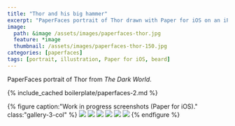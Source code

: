 ```yaml
---
title: "Thor and his big hammer"
excerpt: "PaperFaces portrait of Thor drawn with Paper for iOS on an iPad."
image: 
  path: &image /assets/images/paperfaces-thor.jpg 
  feature: *image
  thumbnail: /assets/images/paperfaces-thor-150.jpg
categories: [paperfaces]
tags: [portrait, illustration, Paper for iOS, beard]
---
```


PaperFaces portrait of Thor from *The Dark World*.

{% include_cached boilerplate/paperfaces-2.md %}

{% figure caption:"Work in progress screenshots (Paper for iOS)." class:"gallery-3-col" %}
[![](/assets/images/paperfaces-thor-process-1-600.jpg)](/assets/images/paperfaces-thor-process-1-lg.jpg)
[![](/assets/images/paperfaces-thor-process-2-600.jpg)](/assets/images/paperfaces-thor-process-2-lg.jpg)
[![](/assets/images/paperfaces-thor-process-3-600.jpg)](/assets/images/paperfaces-thor-process-3-lg.jpg)
[![](/assets/images/paperfaces-thor-process-4-600.jpg)](/assets/images/paperfaces-thor-process-4-lg.jpg)
[![](/assets/images/paperfaces-thor-process-5-600.jpg)](/assets/images/paperfaces-thor-process-5-lg.jpg)
[![](/assets/images/paperfaces-thor-process-6-600.jpg)](/assets/images/paperfaces-thor-process-6-lg.jpg)
{% endfigure %}

